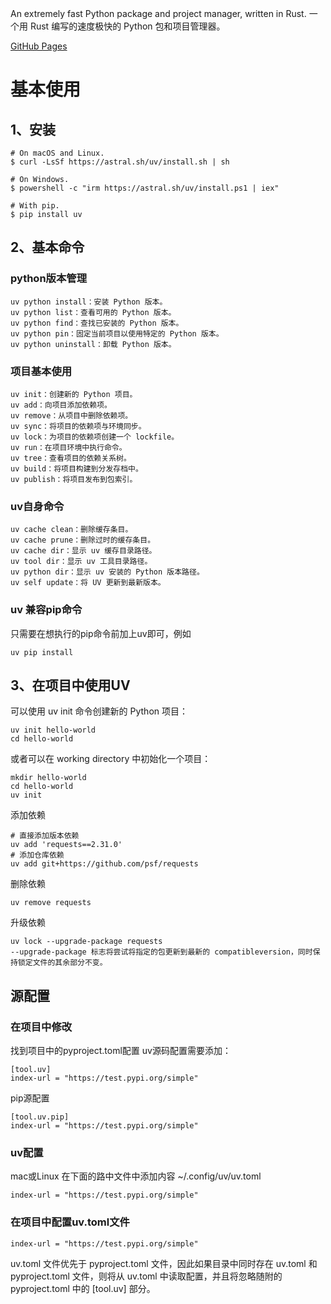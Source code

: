 An extremely fast Python package and project manager, written in Rust.
一个用 Rust 编写的速度极快的 Python 包和项目管理器。

[GitHub Pages](https://github.com/astral-sh/uv)

# 基本使用
## 1、安装 
```
# On macOS and Linux.
$ curl -LsSf https://astral.sh/uv/install.sh | sh

# On Windows.
$ powershell -c "irm https://astral.sh/uv/install.ps1 | iex"

# With pip.
$ pip install uv
```

## 2、基本命令
### python版本管理
```
uv python install：安装 Python 版本。
uv python list：查看可用的 Python 版本。
uv python find：查找已安装的 Python 版本。
uv python pin：固定当前项目以使用特定的 Python 版本。
uv python uninstall：卸载 Python 版本。
```
### 项目基本使用
```
uv init：创建新的 Python 项目。
uv add：向项目添加依赖项。
uv remove：从项目中删除依赖项。
uv sync：将项目的依赖项与环境同步。
uv lock：为项目的依赖项创建一个 lockfile。
uv run：在项目环境中执行命令。
uv tree：查看项目的依赖关系树。
uv build：将项目构建到分发存档中。
uv publish：将项目发布到包索引。
```
### uv自身命令
```
uv cache clean：删除缓存条目。
uv cache prune：删除过时的缓存条目。
uv cache dir：显示 uv 缓存目录路径。
uv tool dir：显示 uv 工具目录路径。
uv python dir：显示 uv 安装的 Python 版本路径。
uv self update：将 UV 更新到最新版本。
```
### uv 兼容pip命令
只需要在想执行的pip命令前加上uv即可，例如
```
uv pip install
```
## 3、在项目中使用UV

可以使用 uv init 命令创建新的 Python 项目：
```
uv init hello-world
cd hello-world
```
或者可以在 working directory 中初始化一个项目：
```
mkdir hello-world
cd hello-world
uv init
```
添加依赖
```
# 直接添加版本依赖
uv add 'requests==2.31.0'
# 添加仓库依赖
uv add git+https://github.com/psf/requests
```

删除依赖
```
uv remove requests
```
升级依赖
```
uv lock --upgrade-package requests
--upgrade-package 标志将尝试将指定的包更新到最新的 compatibleversion，同时保持锁定文件的其余部分不变。
```

## 源配置
### 在项目中修改

找到项目中的pyproject.toml配置
uv源码配置需要添加：
```
[tool.uv]
index-url = "https://test.pypi.org/simple"
```
pip源配置
```
[tool.uv.pip]
index-url = "https://test.pypi.org/simple"
```
### uv配置
mac或Linux
在下面的路中文件中添加内容
~/.config/uv/uv.toml
```
index-url = "https://test.pypi.org/simple"
```
### 在项目中配置uv.toml文件
```
index-url = "https://test.pypi.org/simple"
```
uv.toml 文件优先于 pyproject.toml 文件，因此如果目录中同时存在 uv.toml 和pyproject.toml 文件，则将从 uv.toml 中读取配置，并且将忽略随附的 pyproject.toml 中的 [tool.uv] 部分。
